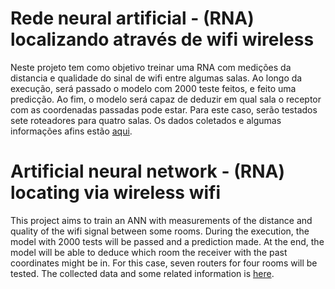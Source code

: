 # Rede neural artificial - (RNA) localizando através de wifi wireless
  
  Neste projeto tem como objetivo treinar uma RNA com medições da distancia e qualidade do sinal de wifi entre algumas salas. Ao longo da execução, será passado o modelo com 2000 teste feitos, e feito uma predicção. Ao fim, o modelo será capaz de deduzir em qual sala o receptor com as coordenadas passadas pode estar. Para este caso, serão testados sete roteadores para quatro salas. 
 Os dados coletados e algumas informações afins estão [aqui](https://archive.ics.uci.edu/ml/datasets/Wireless+Indoor+Localization).


# Artificial neural network - (RNA) locating via wireless wifi
  
   This project aims to train an ANN with measurements of the distance and quality of the wifi signal between some rooms. During the execution, the model with 2000 tests will be passed and a prediction made. At the end, the model will be able to deduce which room the receiver with the past coordinates might be in. For this case, seven routers for four rooms will be tested.
  The collected data and some related information is [here](https://archive.ics.uci.edu/ml/datasets/Wireless+Indoor+Localization).
